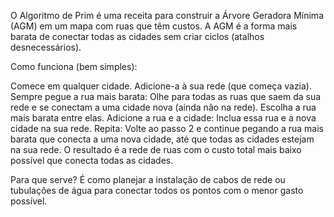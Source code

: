 O Algoritmo de Prim é uma receita para construir a Árvore Geradora Mínima (AGM) em um mapa com ruas que têm custos. A AGM é a forma mais barata de conectar todas as cidades sem criar ciclos (atalhos desnecessários).

Como funciona (bem simples):

Comece em qualquer cidade. Adicione-a à sua rede (que começa vazia).
Sempre pegue a rua mais barata: Olhe para todas as ruas que saem da sua rede e se conectam a uma cidade nova (ainda não na rede). Escolha a rua mais barata entre elas.
Adicione a rua e a cidade: Inclua essa rua e a nova cidade na sua rede.
Repita: Volte ao passo 2 e continue pegando a rua mais barata que conecta a uma nova cidade, até que todas as cidades estejam na sua rede.
O resultado é a rede de ruas com o custo total mais baixo possível que conecta todas as cidades.

Para que serve?
É como planejar a instalação de cabos de rede ou tubulações de água para conectar todos os pontos com o menor gasto possível.